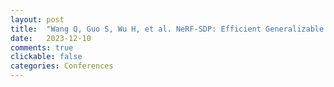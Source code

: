 ```yaml
---
layout: post
title:  "Wang Q, Guo S, Wu H, et al. NeRF-SDP: Efficient Generalizable Neural Radiance Field with Scene Depth Perception[C]//<b><i>Proceedings of the 5th ACM International Conference on Multimedia in Asia</b></i>. 2023: 1-7. [CCF-C]"
date:   2023-12-10
comments: true
clickable: false
categories: Conferences
---
```

